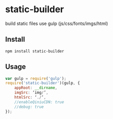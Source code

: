 # static-builder
build static files use gulp (js/css/fonts/imgs/html)

## Install

```
npm install static-builder
```

## Usage
```javascript
var gulp = require('gulp');
require('static-builder')(gulp, {
    appRoot: __dirname,
    imgSrc: ‘img/’,
    htmlSrc: ‘./’,
    //enableQiniuCDN: true
    //debug: true
});

```
